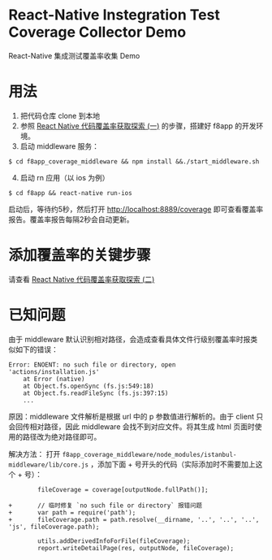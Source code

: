 # React-Native Instegration Test Coverage Collector Demo

React-Native 集成测试覆盖率收集 Demo

# 用法

1. 把代码仓库 clone 到本地
2. 参照 [React Native 代码覆盖率获取探索 (一)](https://testerhome.com/topics/8230) 的步骤，搭建好 f8app 的开发环境。
3. 启动 middleware 服务：

```
$ cd f8app_coverage_middleware && npm install &&./start_middleware.sh
```

4. 启动 rn 应用（以 ios 为例）

```
$ cd f8app && react-native run-ios
```

启动后，等待约5秒，然后打开 <http://localhost:8889/coverage> 即可查看覆盖率报告。覆盖率报告每隔2秒会自动更新。

# 添加覆盖率的关键步骤

请查看 [React Native 代码覆盖率获取探索 (二)](https://testerhome.com/topics/8919)

# 已知问题

由于 middleware 默认识别相对路径，会造成查看具体文件行级别覆盖率时报类似如下的错误：

```
Error: ENOENT: no such file or directory, open 'actions/installation.js'
    at Error (native)
    at Object.fs.openSync (fs.js:549:18)
    at Object.fs.readFileSync (fs.js:397:15)
    ...
```

原因：middleware 文件解析是根据 url 中的 p 参数值进行解析的。由于 client 只会回传相对路径，因此 middleware 会找不到对应文件。将其生成 html 页面时使用的路径改为绝对路径即可。

解决方法：
打开 `f8app_coverage_middleware/node_modules/istanbul-middleware/lib/core.js` ，添加下面 + 号开头的代码（实际添加时不需要加上这个 + 号）：

```
        fileCoverage = coverage[outputNode.fullPath()];

+       // 临时修复 `no such file or directory` 报错问题
+       var path = require('path');
+       fileCoverage.path = path.resolve(__dirname, '..', '..', '..', 'js', fileCoverage.path);
        
        utils.addDerivedInfoForFile(fileCoverage);
        report.writeDetailPage(res, outputNode, fileCoverage);
```
